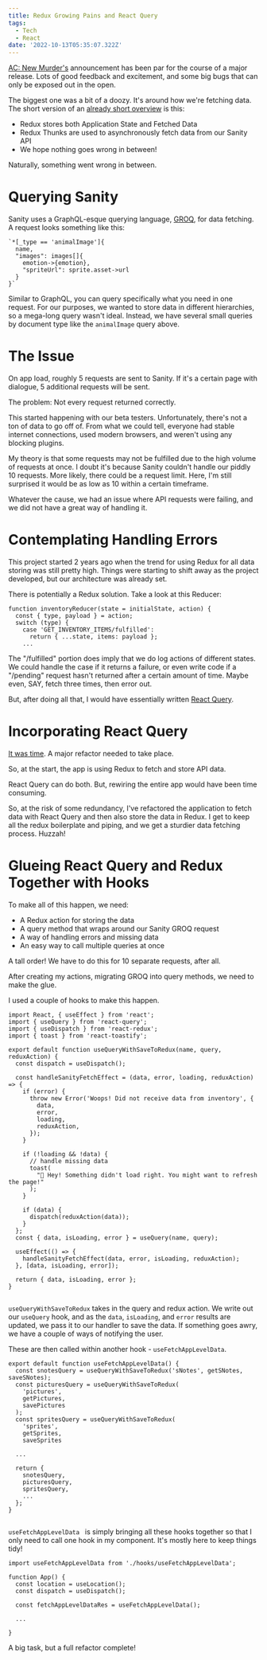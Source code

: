 ```yaml
---
title: Redux Growing Pains and React Query
tags:
  - Tech
  - React
date: '2022-10-13T05:35:07.322Z'
---
```


[AC: New Murder's](/acnm) announcement has been par for the course of a major release. Lots of good feedback and excitement, and some big bugs that can only be exposed out in the open.

The biggest one was a bit of a doozy. It's around how we're fetching data. The short version of an [already short overview](/acnmp) is this:

- Redux stores both Application State and Fetched Data
- Redux Thunks are used to asynchronously fetch data from our Sanity API
- We hope nothing goes wrong in between!

Naturally, something went wrong in between.

# Querying Sanity

Sanity uses a GraphQL-esque querying language, [GROQ](https://www.sanity.io/docs/groq), for data fetching. A request looks something like this:

```
`*[_type == 'animalImage']{
  name,
  "images": images[]{
    emotion->{emotion},
    "spriteUrl": sprite.asset->url
  }
}`

```

Similar to GraphQL, you can query specifically what you need in one request. For our purposes, we wanted to store data in different hierarchies, so a mega-long query wasn't ideal. Instead, we have several small queries by document type like the `animalImage` query above.

# The Issue

On app load, roughly 5 requests are sent to Sanity. If it's a certain page with dialogue, 5 additional requests will be sent.

The problem: Not every request returned correctly.

This started happening with our beta testers. Unfortunately, there's not a ton of data to go off of. From what we could tell, everyone had stable internet connections, used modern browsers, and weren't using any blocking plugins.

My theory is that some requests may not be fulfilled due to the high volume of requests at once. I doubt it's because Sanity couldn't handle our piddly 10 requests. More likely, there could be a request limit. Here, I'm still surprised it would be as low as 10 within a certain timeframe.

Whatever the cause, we had an issue where API requests were failing, and we did not have a great way of handling it.

# Contemplating Handling Errors

This project started 2 years ago when the trend for using Redux for all data storing was still pretty high. Things were starting to shift away as the project developed, but our architecture was already set.

There is potentially a Redux solution. Take a look at this Reducer:

```
function inventoryReducer(state = initialState, action) {
  const { type, payload } = action;
  switch (type) {
    case 'GET_INVENTORY_ITEMS/fulfilled':
      return { ...state, items: payload };
   	...
```

The "/fulfilled" portion does imply that we do log actions of different states. We could handle the case if it returns a failure, or even write code if a "/pending" request hasn't returned after a certain amount of time. Maybe even, SAY, fetch three times, then error out.

But, after doing all that, I would have essentially written [React Query](https://tanstack.com/query/v4).

# Incorporating React Query

[It was time](https://youtu.be/gmS10ESpFwg). A major refactor needed to take place.

So, at the start, the app is using Redux to fetch and store API data.

React Query can do both. But, rewiring the entire app would have been time consuming.

So, at the risk of some redundancy, I've refactored the application to fetch data with React Query and then also store the data in Redux. I get to keep all the redux boilerplate and piping, and we get a sturdier data fetching process. Huzzah!

# Glueing React Query and Redux Together with Hooks

To make all of this happen, we need:

- A Redux action for storing the data
- A query method that wraps around our Sanity GROQ request
- A way of handling errors and missing data
- An easy way to call multiple queries at once

A tall order! We have to do this for 10 separate requests, after all.

After creating my actions, migrating GROQ into query methods, we need to make the glue.

I used a couple of hooks to make this happen.

```
import React, { useEffect } from 'react';
import { useQuery } from 'react-query';
import { useDispatch } from 'react-redux';
import { toast } from 'react-toastify';

export default function useQueryWithSaveToRedux(name, query, reduxAction) {
  const dispatch = useDispatch();

  const handleSanityFetchEffect = (data, error, loading, reduxAction) => {
    if (error) {
      throw new Error('Woops! Did not receive data from inventory', {
        data,
        error,
        loading,
        reduxAction,
      });
    }

    if (!loading && !data) {
      // handle missing data
      toast(
        "🚨 Hey! Something didn't load right. You might want to refresh the page!"
      );
    }

    if (data) {
      dispatch(reduxAction(data));
    }
  };
  const { data, isLoading, error } = useQuery(name, query);

  useEffect(() => {
    handleSanityFetchEffect(data, error, isLoading, reduxAction);
  }, [data, isLoading, error]);

  return { data, isLoading, error };
}


```

`useQueryWithSaveToRedux` takes in the query and redux action. We write out our `useQuery` hook, and as the `data`, `isLoading`, and `error` results are updated, we pass it to our handler to save the data. If something goes awry, we have a couple of ways of notifying the user.

These are then called within another hook - `useFetchAppLevelData`.

```
export default function useFetchAppLevelData() {
  const snotesQuery = useQueryWithSaveToRedux('sNotes', getSNotes, saveSNotes);
  const picturesQuery = useQueryWithSaveToRedux(
    'pictures',
    getPictures,
    savePictures
  );
  const spritesQuery = useQueryWithSaveToRedux(
    'sprites',
    getSprites,
    saveSprites

  ...

  return {
    snotesQuery,
    picturesQuery,
    spritesQuery,
    ...
  };
}


```

`useFetchAppLevelData ` is simply bringing all these hooks together so that I only need to call one hook in my component. It's mostly here to keep things tidy!

```
import useFetchAppLevelData from './hooks/useFetchAppLevelData';

function App() {
  const location = useLocation();
  const dispatch = useDispatch();

  const fetchAppLevelDataRes = useFetchAppLevelData();

  ...

}
```

A big task, but a full refactor complete!
